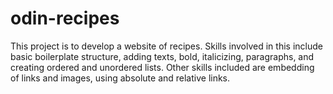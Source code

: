 # odin-recipes
This project is to develop a website of recipes.
Skills involved in this include basic boilerplate structure, adding texts, bold, italicizing, paragraphs, and creating ordered and unordered lists.
Other skills included are embedding of links and images, using absolute and relative links.